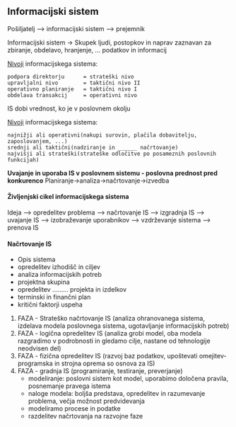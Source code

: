 ## Informacijski sistem
Pošiljatelj --> informacijski sistem --> prejemnik

Informacijski sistem -> Skupek ljudi, postopkov in naprav zaznavan za zbiranje, obdelavo, hranjenje, ... podatkov in informacij

<ins>Nivoji</ins> informacijskega sistema:
```
podpora direktorju 		= strateški nivo
upravljalni nivo 		= taktični nivo II
operativno planiranje 	= taktični nivo I
obdelava transakcij 	= operativni nivo
```

IS dobi vrednost, ko je v poslovnem okolju

<ins>Nivoji</ins> informacijskega sistema: 
```
najnižji ali operativni(nakupi surovin, plačila dobavitelju, zaposlovanjem, ...)
srednji ali taktični(nadziranje in ______ načrtovanje)
najvišji ali strateški(strateške odločitve po posameznih poslovnih funkcijah)
```

__Uvajanje in uporaba IS v poslovnem sistemu - poslovna prednost pred konkurenco__
Planiranje->analiza->načrtovanje->izvedba

#### Življenjski cikel informacijskega sistema
Ideja --> opredelitev problema --> načrtovanje IS --> izgradnja IS --> uvajanje IS --> izobraževanje uporabnikov --> vzdrževanje sistema --> prenova IS

#### Načrtovanje IS
- Opis sistema
- opredelitev izhodišč in ciljev
- analiza informacijskih potreb
- projektna skupina
- opredelitev ......... projekta in izdelkov
- terminski in finančni plan
- kritični faktorji uspeha

1. FAZA - Strateško načrtovanje IS (analiza ohranovanega sistema, izdelava modela poslovnega sistema, ugotavljanje informacijskih potreb)
2. FAZA - logična opredelitev IS (analiza grobi model, oba modela razgradimo v podrobnosti in gledamo cilje, nastane od tehnologije neodvisen del)
3. FAZA - fizična opredelitev IS (razvoj baz podatkov, upoštevati omejitev-programska in strojna oprema so osnova za IS)
4. FAZA - gradnja IS (programiranje, testiranje, preverjanje)
	- modeliranje: poslovni sistem kot model, uporabimo določena pravila, posnemanje pravega istema
	- naloge modela: boljša predstava, opredelitev in razumevanje problema, večja možnost predvidevanja
	- modeliramo procese in podatke
	- razdelitev načrtovanja na razvojne faze